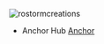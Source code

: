 <p align="left"> <img src="https://komarev.com/ghpvc/?username=rostormcreations&label=Profile%20views&color=0e75b6&style=flat" alt="rostormcreations" /> </p>

- Anchor Hub [Anchor](https://github.com/RoStormCreations/Anchor)
